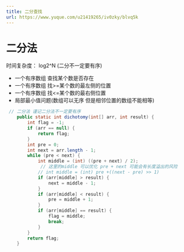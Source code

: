 ```yaml
---
title: 二分查找
url: https://www.yuque.com/u21419265/iv0zky/blvq5k
---
```




# 二分法

时间复杂度：  log2^N  (二分不一定要有序)

- 一个有序数组 查找某个数是否存在
- 一个有序数组 找>=某个数的最左侧的位置
- 一个有序数组 找<=某个数的最右侧位置
- 局部最小值问题(数组可以无序 但是相邻位置的数组不能相等)

```java
 // 二分法 谨记二分法不一定要有序
    public static int dichotomy(int[] arr, int result) {
        int flag = -1;
        if (arr == null) {
            return flag;
        }
        int pre = 0;
        int next = arr.length - 1;
        while (pre < next) {
            int middle = (int) ((pre + next) / 2);
             // 这里的middle 可以优化 pre + next 可能会有长度溢出的风险
            // int middle = (int) pre +((next - pre) >> 1)
            if (arr[middle] > result) {
                next = middle - 1;
            }
            if (arr[middle] < result) {
                pre = middle + 1;
            }
            if (arr[middle] == result) {
                flag = middle;
                break;
            }
        }
        return flag;
    }
```
